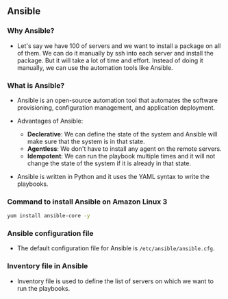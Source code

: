 ## Ansible

### Why Ansible?

- Let's say we have 100 of servers and we want to install a package on all of them. We can do it manually by ssh into each server and install the package. But it will take a lot of time and effort. Instead of doing it manually, we can use the automation tools like Ansible.

### What is Ansible?

- Ansible is an open-source automation tool that automates the software provisioning, configuration management, and application deployment.

- Advantages of Ansible:
    - **Declerative**: We can define the state of the system and Ansible will make sure that the system is in that state.
    - **Agentless**: We don't have to install any agent on the remote servers.
    - **Idempotent**: We can run the playbook multiple times and it will not change the state of the system if it is already in that state.

- Ansible is written in Python and it uses the YAML syntax to write the playbooks.

### Command to install Ansible on Amazon Linux 3

```bash
yum install ansible-core -y
```

### Ansible configuration file

- The default configuration file for Ansible is `/etc/ansible/ansible.cfg`.


### Inventory file in Ansible

- Inventory file is used to define the list of servers on which we want to run the playbooks.




